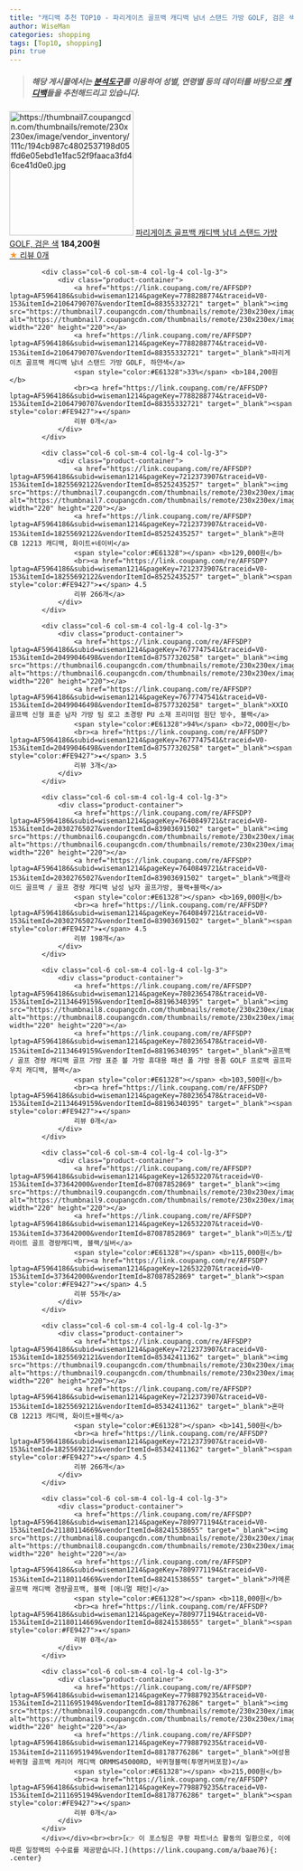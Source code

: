 ```yaml
---
title: "캐디백 추천 TOP10 - 파리게이츠 골프백 캐디백 남녀 스탠드 가방 GOLF, 검은 색"
author: WiseMan
categories: shopping
tags: [Top10, shopping]
pin: true
---
```


> ##### 해당 게시물에서는 [**분석도구**](https://itemscout.io/)를 이용하여 **성별**, **연령별** 등의 데이터를 바탕으로 [**캐디백**](https://link.coupang.com/a/baae76)들을 추천해드리고 있습니다.
<div class="container"><div class="row">
            <div class="col-6 col-sm-4 col-lg-4 col-lg-3">
                <div class="product-container">
                    <a href="https://link.coupang.com/re/AFFSDP?lptag=AF5964186&subid=wiseman1214&pageKey=7788288774&traceid=V0-153&itemId=21064790709&vendorItemId=88355332729" target="_blank"><img src="https://thumbnail7.coupangcdn.com/thumbnails/remote/230x230ex/image/vendor_inventory/111c/194cb987c4802537198d05ffd6e05ebd1e1fac52f9faaca3fd46ce41d0e0.jpg" alt="https://thumbnail7.coupangcdn.com/thumbnails/remote/230x230ex/image/vendor_inventory/111c/194cb987c4802537198d05ffd6e05ebd1e1fac52f9faaca3fd46ce41d0e0.jpg" width="220" height="220"></a>
                    <a href="https://link.coupang.com/re/AFFSDP?lptag=AF5964186&subid=wiseman1214&pageKey=7788288774&traceid=V0-153&itemId=21064790709&vendorItemId=88355332729" target="_blank">파리게이츠 골프백 캐디백 남녀 스탠드 가방 GOLF, 검은 색</a>
                    <span style="color:#E61328"></span> <b>184,200원</b>
                    <br><a href="https://link.coupang.com/re/AFFSDP?lptag=AF5964186&subid=wiseman1214&pageKey=7788288774&traceid=V0-153&itemId=21064790709&vendorItemId=88355332729" target="_blank"><span style="color:#FE9427">★</span> 
                    리뷰 0개</a>
                </div>
            </div>
            
            <div class="col-6 col-sm-4 col-lg-4 col-lg-3">
                <div class="product-container">
                    <a href="https://link.coupang.com/re/AFFSDP?lptag=AF5964186&subid=wiseman1214&pageKey=7788288774&traceid=V0-153&itemId=21064790707&vendorItemId=88355332721" target="_blank"><img src="https://thumbnail7.coupangcdn.com/thumbnails/remote/230x230ex/image/vendor_inventory/111c/194cb987c4802537198d05ffd6e05ebd1e1fac52f9faaca3fd46ce41d0e0.jpg" alt="https://thumbnail7.coupangcdn.com/thumbnails/remote/230x230ex/image/vendor_inventory/111c/194cb987c4802537198d05ffd6e05ebd1e1fac52f9faaca3fd46ce41d0e0.jpg" width="220" height="220"></a>
                    <a href="https://link.coupang.com/re/AFFSDP?lptag=AF5964186&subid=wiseman1214&pageKey=7788288774&traceid=V0-153&itemId=21064790707&vendorItemId=88355332721" target="_blank">파리게이츠 골프백 캐디백 남녀 스탠드 가방 GOLF, 하얀색</a>
                    <span style="color:#E61328">33%</span> <b>184,200원</b>
                    <br><a href="https://link.coupang.com/re/AFFSDP?lptag=AF5964186&subid=wiseman1214&pageKey=7788288774&traceid=V0-153&itemId=21064790707&vendorItemId=88355332721" target="_blank"><span style="color:#FE9427">★</span> 
                    리뷰 0개</a>
                </div>
            </div>
            
            <div class="col-6 col-sm-4 col-lg-4 col-lg-3">
                <div class="product-container">
                    <a href="https://link.coupang.com/re/AFFSDP?lptag=AF5964186&subid=wiseman1214&pageKey=7212373907&traceid=V0-153&itemId=18255692122&vendorItemId=85252435257" target="_blank"><img src="https://thumbnail7.coupangcdn.com/thumbnails/remote/230x230ex/image/vendor_inventory/806d/cfa8d427bfbc1459b6e54c7ff8a329a1648efc2d605d779b7b93512b33d8.jpg" alt="https://thumbnail7.coupangcdn.com/thumbnails/remote/230x230ex/image/vendor_inventory/806d/cfa8d427bfbc1459b6e54c7ff8a329a1648efc2d605d779b7b93512b33d8.jpg" width="220" height="220"></a>
                    <a href="https://link.coupang.com/re/AFFSDP?lptag=AF5964186&subid=wiseman1214&pageKey=7212373907&traceid=V0-153&itemId=18255692122&vendorItemId=85252435257" target="_blank">혼마 CB 12213 캐디백, 화이트+네이비</a>
                    <span style="color:#E61328"></span> <b>129,000원</b>
                    <br><a href="https://link.coupang.com/re/AFFSDP?lptag=AF5964186&subid=wiseman1214&pageKey=7212373907&traceid=V0-153&itemId=18255692122&vendorItemId=85252435257" target="_blank"><span style="color:#FE9427">★</span> 4.5
                    리뷰 266개</a>
                </div>
            </div>
            
            <div class="col-6 col-sm-4 col-lg-4 col-lg-3">
                <div class="product-container">
                    <a href="https://link.coupang.com/re/AFFSDP?lptag=AF5964186&subid=wiseman1214&pageKey=7677747541&traceid=V0-153&itemId=20499046498&vendorItemId=87577320258" target="_blank"><img src="https://thumbnail6.coupangcdn.com/thumbnails/remote/230x230ex/image/vendor_inventory/078c/65c5442f922198bf74e503938e9a954512720e7a068d5a8c376bf2147730.jpeg" alt="https://thumbnail6.coupangcdn.com/thumbnails/remote/230x230ex/image/vendor_inventory/078c/65c5442f922198bf74e503938e9a954512720e7a068d5a8c376bf2147730.jpeg" width="220" height="220"></a>
                    <a href="https://link.coupang.com/re/AFFSDP?lptag=AF5964186&subid=wiseman1214&pageKey=7677747541&traceid=V0-153&itemId=20499046498&vendorItemId=87577320258" target="_blank">XXIO 골프백 신형 표준 남자 가방 팀 로고 초경량 PU 소재 프리미엄 원단 방수, 블랙</a>
                    <span style="color:#E61328">94%</span> <b>72,000원</b>
                    <br><a href="https://link.coupang.com/re/AFFSDP?lptag=AF5964186&subid=wiseman1214&pageKey=7677747541&traceid=V0-153&itemId=20499046498&vendorItemId=87577320258" target="_blank"><span style="color:#FE9427">★</span> 3.5
                    리뷰 3개</a>
                </div>
            </div>
            
            <div class="col-6 col-sm-4 col-lg-4 col-lg-3">
                <div class="product-container">
                    <a href="https://link.coupang.com/re/AFFSDP?lptag=AF5964186&subid=wiseman1214&pageKey=7640849721&traceid=V0-153&itemId=20302765027&vendorItemId=83903691502" target="_blank"><img src="https://thumbnail6.coupangcdn.com/thumbnails/remote/230x230ex/image/vendor_inventory/20ec/074e82d1b69289df761bb96c9892a68be694706eab07db63b5fe1c39853d.jpg" alt="https://thumbnail6.coupangcdn.com/thumbnails/remote/230x230ex/image/vendor_inventory/20ec/074e82d1b69289df761bb96c9892a68be694706eab07db63b5fe1c39853d.jpg" width="220" height="220"></a>
                    <a href="https://link.coupang.com/re/AFFSDP?lptag=AF5964186&subid=wiseman1214&pageKey=7640849721&traceid=V0-153&itemId=20302765027&vendorItemId=83903691502" target="_blank">맥클라이드 골프백 / 골프 경량 캐디백 남성 남자 골프가방, 블랙+블랙</a>
                    <span style="color:#E61328"></span> <b>169,000원</b>
                    <br><a href="https://link.coupang.com/re/AFFSDP?lptag=AF5964186&subid=wiseman1214&pageKey=7640849721&traceid=V0-153&itemId=20302765027&vendorItemId=83903691502" target="_blank"><span style="color:#FE9427">★</span> 4.5
                    리뷰 198개</a>
                </div>
            </div>
            
            <div class="col-6 col-sm-4 col-lg-4 col-lg-3">
                <div class="product-container">
                    <a href="https://link.coupang.com/re/AFFSDP?lptag=AF5964186&subid=wiseman1214&pageKey=7802365478&traceid=V0-153&itemId=21134649159&vendorItemId=88196340395" target="_blank"><img src="https://thumbnail8.coupangcdn.com/thumbnails/remote/230x230ex/image/vendor_inventory/806f/41e4ec7a5acf1a540f78f17ad436305edbc3b577d262839c0e3946bb482d.jpg" alt="https://thumbnail8.coupangcdn.com/thumbnails/remote/230x230ex/image/vendor_inventory/806f/41e4ec7a5acf1a540f78f17ad436305edbc3b577d262839c0e3946bb482d.jpg" width="220" height="220"></a>
                    <a href="https://link.coupang.com/re/AFFSDP?lptag=AF5964186&subid=wiseman1214&pageKey=7802365478&traceid=V0-153&itemId=21134649159&vendorItemId=88196340395" target="_blank">골프백 / 골프 경량 캐디백 골프 가방 표준 볼 가방 휴대용 패션 폴 가방 용품 GOLF 프로백 골프파우치 캐디백, 블랙</a>
                    <span style="color:#E61328"></span> <b>103,500원</b>
                    <br><a href="https://link.coupang.com/re/AFFSDP?lptag=AF5964186&subid=wiseman1214&pageKey=7802365478&traceid=V0-153&itemId=21134649159&vendorItemId=88196340395" target="_blank"><span style="color:#FE9427">★</span> 
                    리뷰 0개</a>
                </div>
            </div>
            
            <div class="col-6 col-sm-4 col-lg-4 col-lg-3">
                <div class="product-container">
                    <a href="https://link.coupang.com/re/AFFSDP?lptag=AF5964186&subid=wiseman1214&pageKey=126532207&traceid=V0-153&itemId=373642000&vendorItemId=87087852869" target="_blank"><img src="https://thumbnail9.coupangcdn.com/thumbnails/remote/230x230ex/image/vendor_inventory/3978/be5468abb681572ba49ea5260538fd5a1feeb10c2d7cb7c4de4985f7460a.jpg" alt="https://thumbnail9.coupangcdn.com/thumbnails/remote/230x230ex/image/vendor_inventory/3978/be5468abb681572ba49ea5260538fd5a1feeb10c2d7cb7c4de4985f7460a.jpg" width="220" height="220"></a>
                    <a href="https://link.coupang.com/re/AFFSDP?lptag=AF5964186&subid=wiseman1214&pageKey=126532207&traceid=V0-153&itemId=373642000&vendorItemId=87087852869" target="_blank">미즈노/탑라이트 골프 경량캐디백, 블랙/실버</a>
                    <span style="color:#E61328"></span> <b>115,000원</b>
                    <br><a href="https://link.coupang.com/re/AFFSDP?lptag=AF5964186&subid=wiseman1214&pageKey=126532207&traceid=V0-153&itemId=373642000&vendorItemId=87087852869" target="_blank"><span style="color:#FE9427">★</span> 4.5
                    리뷰 55개</a>
                </div>
            </div>
            
            <div class="col-6 col-sm-4 col-lg-4 col-lg-3">
                <div class="product-container">
                    <a href="https://link.coupang.com/re/AFFSDP?lptag=AF5964186&subid=wiseman1214&pageKey=7212373907&traceid=V0-153&itemId=18255692121&vendorItemId=85342411362" target="_blank"><img src="https://thumbnail9.coupangcdn.com/thumbnails/remote/230x230ex/image/vendor_inventory/988b/41f02ea2cd03bb8e70941e4877135a82a8a41af2cfd1fc2c6a98e0f623e4.jpg" alt="https://thumbnail9.coupangcdn.com/thumbnails/remote/230x230ex/image/vendor_inventory/988b/41f02ea2cd03bb8e70941e4877135a82a8a41af2cfd1fc2c6a98e0f623e4.jpg" width="220" height="220"></a>
                    <a href="https://link.coupang.com/re/AFFSDP?lptag=AF5964186&subid=wiseman1214&pageKey=7212373907&traceid=V0-153&itemId=18255692121&vendorItemId=85342411362" target="_blank">혼마 CB 12213 캐디백, 화이트+블랙</a>
                    <span style="color:#E61328"></span> <b>141,500원</b>
                    <br><a href="https://link.coupang.com/re/AFFSDP?lptag=AF5964186&subid=wiseman1214&pageKey=7212373907&traceid=V0-153&itemId=18255692121&vendorItemId=85342411362" target="_blank"><span style="color:#FE9427">★</span> 4.5
                    리뷰 266개</a>
                </div>
            </div>
            
            <div class="col-6 col-sm-4 col-lg-4 col-lg-3">
                <div class="product-container">
                    <a href="https://link.coupang.com/re/AFFSDP?lptag=AF5964186&subid=wiseman1214&pageKey=7809771194&traceid=V0-153&itemId=21180114669&vendorItemId=88241538655" target="_blank"><img src="https://thumbnail8.coupangcdn.com/thumbnails/remote/230x230ex/image/vendor_inventory/9f40/2dff7be1e91ab50d07cc1e0ea5d381f5e8be9b57a06f9b4af0d82c29ebf0.png" alt="https://thumbnail8.coupangcdn.com/thumbnails/remote/230x230ex/image/vendor_inventory/9f40/2dff7be1e91ab50d07cc1e0ea5d381f5e8be9b57a06f9b4af0d82c29ebf0.png" width="220" height="220"></a>
                    <a href="https://link.coupang.com/re/AFFSDP?lptag=AF5964186&subid=wiseman1214&pageKey=7809771194&traceid=V0-153&itemId=21180114669&vendorItemId=88241538655" target="_blank">카메론 골프백 캐디백 경량골프백, 블랙 [애니멀 패턴]</a>
                    <span style="color:#E61328"></span> <b>118,000원</b>
                    <br><a href="https://link.coupang.com/re/AFFSDP?lptag=AF5964186&subid=wiseman1214&pageKey=7809771194&traceid=V0-153&itemId=21180114669&vendorItemId=88241538655" target="_blank"><span style="color:#FE9427">★</span> 
                    리뷰 0개</a>
                </div>
            </div>
            
            <div class="col-6 col-sm-4 col-lg-4 col-lg-3">
                <div class="product-container">
                    <a href="https://link.coupang.com/re/AFFSDP?lptag=AF5964186&subid=wiseman1214&pageKey=7798879235&traceid=V0-153&itemId=21116951949&vendorItemId=88178776286" target="_blank"><img src="https://thumbnail9.coupangcdn.com/thumbnails/remote/230x230ex/image/vendor_inventory/f509/6791ae5bc37bc7d915fe8f1e71b4d0ee3392ecb0e6e5a2c1e6dce179a1cf.png" alt="https://thumbnail9.coupangcdn.com/thumbnails/remote/230x230ex/image/vendor_inventory/f509/6791ae5bc37bc7d915fe8f1e71b4d0ee3392ecb0e6e5a2c1e6dce179a1cf.png" width="220" height="220"></a>
                    <a href="https://link.coupang.com/re/AFFSDP?lptag=AF5964186&subid=wiseman1214&pageKey=7798879235&traceid=V0-153&itemId=21116951949&vendorItemId=88178776286" target="_blank">여성용 바퀴형 골프백 캐리어 캐디백 ORMMS45000RD, 바퀴형블랙(투명커버포함)</a>
                    <span style="color:#E61328"></span> <b>215,000원</b>
                    <br><a href="https://link.coupang.com/re/AFFSDP?lptag=AF5964186&subid=wiseman1214&pageKey=7798879235&traceid=V0-153&itemId=21116951949&vendorItemId=88178776286" target="_blank"><span style="color:#FE9427">★</span> 
                    리뷰 0개</a>
                </div>
            </div>
            </div></div><br><br>[👉 이 포스팅은 쿠팡 파트너스 활동의 일환으로, 이에 따른 일정액의 수수료를 제공받습니다.](https://link.coupang.com/a/baae76){: .center}